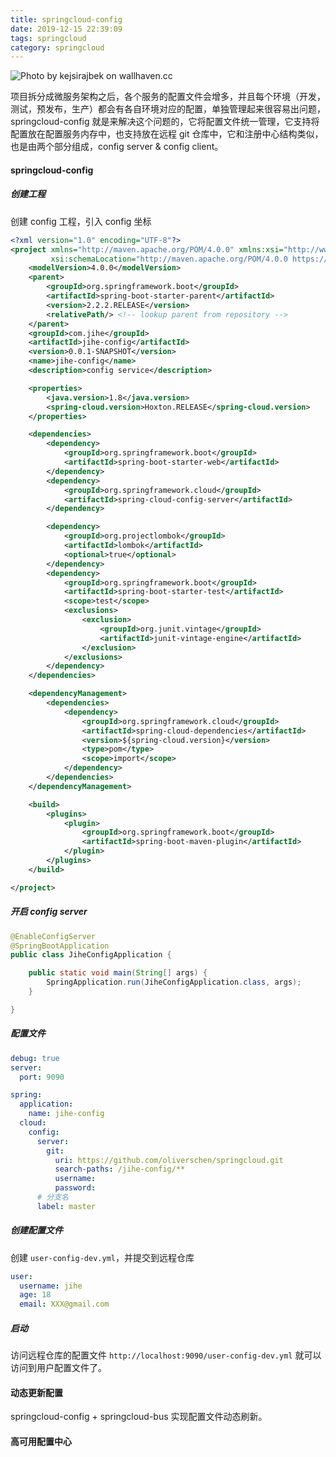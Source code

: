 ```yaml
---
title: springcloud-config
date: 2019-12-15 22:39:09
tags: springcloud
category: springcloud
---
```


![Photo by kejsirajbek on wallhaven.cc](/springcloud-ribbon.png)

项目拆分成微服务架构之后，各个服务的配置文件会增多，并且每个环境（开发，测试，预发布，生产）都会有各自环境对应的配置，单独管理起来很容易出问题，springcloud-config 就是来解决这个问题的，它将配置文件统一管理，它支持将配置放在配置服务内存中，也支持放在远程 git 仓库中，它和注册中心结构类似，也是由两个部分组成，config server & config client。

<!--more-->

#### springcloud-config

##### 创建工程

创建 config 工程，引入 config 坐标
```xml
<?xml version="1.0" encoding="UTF-8"?>
<project xmlns="http://maven.apache.org/POM/4.0.0" xmlns:xsi="http://www.w3.org/2001/XMLSchema-instance"
         xsi:schemaLocation="http://maven.apache.org/POM/4.0.0 https://maven.apache.org/xsd/maven-4.0.0.xsd">
    <modelVersion>4.0.0</modelVersion>
    <parent>
        <groupId>org.springframework.boot</groupId>
        <artifactId>spring-boot-starter-parent</artifactId>
        <version>2.2.2.RELEASE</version>
        <relativePath/> <!-- lookup parent from repository -->
    </parent>
    <groupId>com.jihe</groupId>
    <artifactId>jihe-config</artifactId>
    <version>0.0.1-SNAPSHOT</version>
    <name>jihe-config</name>
    <description>config service</description>

    <properties>
        <java.version>1.8</java.version>
        <spring-cloud.version>Hoxton.RELEASE</spring-cloud.version>
    </properties>

    <dependencies>
        <dependency>
            <groupId>org.springframework.boot</groupId>
            <artifactId>spring-boot-starter-web</artifactId>
        </dependency>
        <dependency>
            <groupId>org.springframework.cloud</groupId>
            <artifactId>spring-cloud-config-server</artifactId>
        </dependency>

        <dependency>
            <groupId>org.projectlombok</groupId>
            <artifactId>lombok</artifactId>
            <optional>true</optional>
        </dependency>
        <dependency>
            <groupId>org.springframework.boot</groupId>
            <artifactId>spring-boot-starter-test</artifactId>
            <scope>test</scope>
            <exclusions>
                <exclusion>
                    <groupId>org.junit.vintage</groupId>
                    <artifactId>junit-vintage-engine</artifactId>
                </exclusion>
            </exclusions>
        </dependency>
    </dependencies>

    <dependencyManagement>
        <dependencies>
            <dependency>
                <groupId>org.springframework.cloud</groupId>
                <artifactId>spring-cloud-dependencies</artifactId>
                <version>${spring-cloud.version}</version>
                <type>pom</type>
                <scope>import</scope>
            </dependency>
        </dependencies>
    </dependencyManagement>

    <build>
        <plugins>
            <plugin>
                <groupId>org.springframework.boot</groupId>
                <artifactId>spring-boot-maven-plugin</artifactId>
            </plugin>
        </plugins>
    </build>

</project>

```

##### 开启 config server
```java
@EnableConfigServer
@SpringBootApplication
public class JiheConfigApplication {

    public static void main(String[] args) {
        SpringApplication.run(JiheConfigApplication.class, args);
    }

}
```

##### 配置文件
```yml
debug: true
server:
  port: 9090

spring:
  application:
    name: jihe-config
  cloud:
    config:
      server:
        git:
          uri: https://github.com/oliverschen/springcloud.git
          search-paths: /jihe-config/**
          username: 
          password:
      # 分支名
      label: master
```
##### 创建配置文件
创建 `user-config-dev.yml`，并提交到远程仓库
```yml
user:
  username: jihe
  age: 18
  email: XXX@gmail.com
```

##### 启动
访问远程仓库的配置文件 `http://localhost:9090/user-config-dev.yml` 就可以访问到用户配置文件了。

#### 动态更新配置

springcloud-config + springcloud-bus 实现配置文件动态刷新。




#### 高可用配置中心

